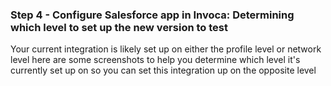 ### Step 4 - Configure Salesforce app in Invoca: Determining which level to set up the new version to test

Your current integration is likely set up on either the profile level or network level here are some screenshots to help you determine which level it's currently set up on so you can set this integration up on the opposite level